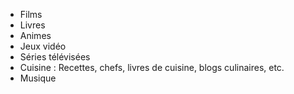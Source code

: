 

- Films
- Livres
- Animes
- Jeux vidéo
- Séries télévisées 
- Cuisine : Recettes, chefs, livres de cuisine, blogs culinaires, etc.
- Musique

